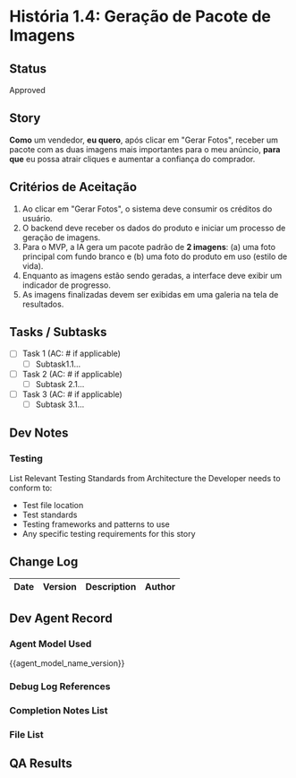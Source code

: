 # História 1.4: Geração de Pacote de Imagens

## Status
Approved

## Story
**Como** um vendedor,
**eu quero**, após clicar em "Gerar Fotos", receber um pacote com as duas imagens mais importantes para o meu anúncio,
**para que** eu possa atrair cliques e aumentar a confiança do comprador.

## Critérios de Aceitação
1. Ao clicar em "Gerar Fotos", o sistema deve consumir os créditos do usuário.
2. O backend deve receber os dados do produto e iniciar um processo de geração de imagens.
3. Para o MVP, a IA gera um pacote padrão de **2 imagens**: (a) uma foto principal com fundo branco e (b) uma foto do produto em uso (estilo de vida).
4. Enquanto as imagens estão sendo geradas, a interface deve exibir um indicador de progresso.
5. As imagens finalizadas devem ser exibidas em uma galeria na tela de resultados.

## Tasks / Subtasks
- [ ] Task 1 (AC: # if applicable)
  - [ ] Subtask1.1...
- [ ] Task 2 (AC: # if applicable)
  - [ ] Subtask 2.1...
- [ ] Task 3 (AC: # if applicable)
  - [ ] Subtask 3.1...

## Dev Notes

### Testing
List Relevant Testing Standards from Architecture the Developer needs to conform to:
- Test file location
- Test standards
- Testing frameworks and patterns to use
- Any specific testing requirements for this story

## Change Log
| Date | Version | Description | Author |
| --- | --- | --- | --- |

## Dev Agent Record

### Agent Model Used
{{agent_model_name_version}}

### Debug Log References

### Completion Notes List

### File List

## QA Results
